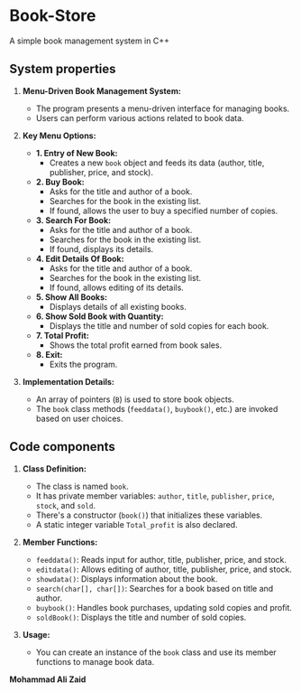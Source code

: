 # Book-Store
A simple book management system in C++

## System properties
1. **Menu-Driven Book Management System:**
   - The program presents a menu-driven interface for managing books.
   - Users can perform various actions related to book data.

2. **Key Menu Options:**
   - **1. Entry of New Book:**
     - Creates a new `book` object and feeds its data (author, title, publisher, price, and stock).
   - **2. Buy Book:**
     - Asks for the title and author of a book.
     - Searches for the book in the existing list.
     - If found, allows the user to buy a specified number of copies.
   - **3. Search For Book:**
     - Asks for the title and author of a book.
     - Searches for the book in the existing list.
     - If found, displays its details.
   - **4. Edit Details Of Book:**
     - Asks for the title and author of a book.
     - Searches for the book in the existing list.
     - If found, allows editing of its details.
   - **5. Show All Books:**
     - Displays details of all existing books.
   - **6. Show Sold Book with Quantity:**
     - Displays the title and number of sold copies for each book.
   - **7. Total Profit:**
     - Shows the total profit earned from book sales.
   - **8. Exit:**
     - Exits the program.

3. **Implementation Details:**
   - An array of pointers (`B`) is used to store book objects.
   - The `book` class methods (`feeddata()`, `buybook()`, etc.) are invoked based on user choices.

## Code components
1. **Class Definition:**
   - The class is named `book`.
   - It has private member variables: `author`, `title`, `publisher`, `price`, `stock`, and `sold`.
   - There's a constructor (`book()`) that initializes these variables.
   - A static integer variable `Total_profit` is also declared.

2. **Member Functions:**
   - `feeddata()`: Reads input for author, title, publisher, price, and stock.
   - `editdata()`: Allows editing of author, title, publisher, price, and stock.
   - `showdata()`: Displays information about the book.
   - `search(char[], char[])`: Searches for a book based on title and author.
   - `buybook()`: Handles book purchases, updating sold copies and profit.
   - `soldBook()`: Displays the title and number of sold copies.

3. **Usage:**
   - You can create an instance of the `book` class and use its member functions to manage book data.

**Mohammad Ali Zaid**
